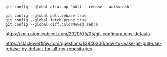 
```
git config --global alias.up 'pull --rebase --autostash'
```

```
git config --global pull.rebase true
git config --global fetch.prune true
git config --global diff.colorMoved zebra
```
https://spin.atomicobject.com/2020/05/05/git-configurations-default/

https://stackoverflow.com/questions/13846300/how-to-make-git-pull-use-rebase-by-default-for-all-my-repositories
